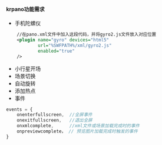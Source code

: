 #### krpano功能需求

* 手机陀螺仪
```xml
    //在pano.xml文件中加入这段代码，并将gyro2.js文件放入对应位置
    <plugin name="gyro" devices="html5"
            url="%SWFPATH%/xml/gyro2.js"
            enabled="true"
    />
```


* 小行星开场
* 场景切换
* 自动旋转
* 添加热点
* 事件
```javascript
events = {
    onenterfullscreen,  //全屏事件
    onexitfullscreen,   //退出全屏
    onxmlcomplete,      //xml文件或场景加载完成时的事件
    onpreviewcomplete， // 预览图片加载完成时触发的事件
}
```
